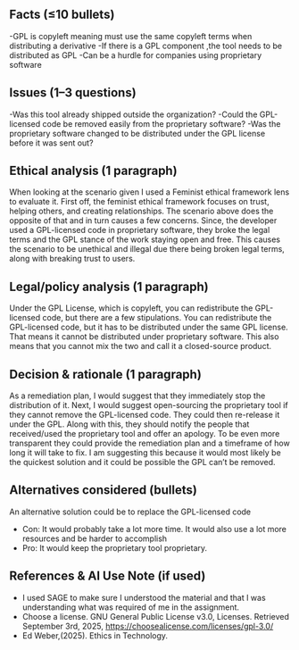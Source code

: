 ## Facts (≤10 bullets)
-GPL is copyleft meaning must use the same copyleft terms when distributing a derivative 
-If there is a GPL component ,the tool needs to be distributed as GPL 
-Can be a hurdle for companies using proprietary software 

## Issues (1–3 questions)
-Was this tool already shipped outside the organization? 
-Could the GPL-licensed code be removed easily from the proprietary software? 
-Was the proprietary software changed to be distributed under the GPL license before it was sent out? 

## Ethical analysis (1 paragraph) 
When looking at the scenario given I used a Feminist ethical framework lens to evaluate it. First off, the feminist ethical framework focuses on trust, helping others, and creating relationships. The scenario above does the opposite of that and in turn causes a few concerns. Since, the developer used a GPL-licensed code in proprietary software, they broke the legal terms and the GPL stance of the work staying open and free. This causes the scenario to be unethical and illegal due there being broken legal terms, along with breaking trust to users.

## Legal/policy analysis (1 paragraph)
Under the GPL License, which is copyleft,  you can redistribute the GPL-licensed code, but there are a few stipulations. You can redistribute the GPL-licensed code, but it has to be distributed under the same GPL license. That means it cannot be distributed under proprietary software. This also means that you cannot mix the two and call it a closed-source product. 

## Decision & rationale (1 paragraph)
As a remediation plan, I would suggest that they immediately stop the distribution of it. Next, I would suggest open-sourcing the proprietary tool if they cannot remove the GPL-licensed code. They could then re-release it under the GPL. Along with this, they should notify the people that received/used the proprietary tool and offer an apology. To be even more transparent they could provide the remediation plan and a timeframe of how long it will take to fix. I am suggesting this because it would most likely be the quickest solution and it could be possible the GPL can’t be removed.

## Alternatives considered (bullets)
An alternative solution could be to replace the GPL-licensed code
- Con: It would probably take a lot more time. It would also use a lot more resources and be harder to accomplish 
- Pro: It would keep the proprietary tool proprietary. 

## References & AI Use Note (if used)
- I used SAGE to make sure I understood the material and that I was understanding what was required of me in the assignment. 
- Choose a license. GNU General Public License v3.0, Licenses. Retrieved September 3rd, 2025, https://choosealicense.com/licenses/gpl-3.0/
- Ed Weber,(2025). Ethics in Technology. 

